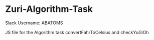 # Zuri-Algorithm-Task
Slack Username: ABATOMS

JS file for the Algorithm task convertFahrToCelsius and checkYuGiOh
